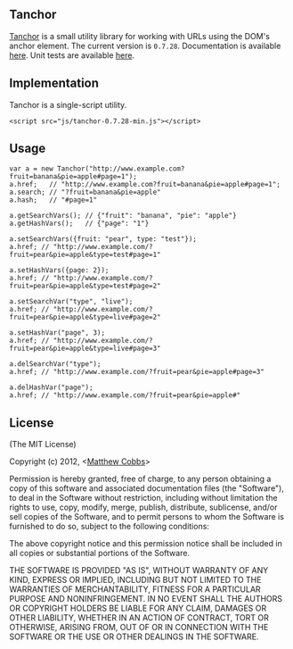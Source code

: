 ## Tanchor

[Tanchor](http://draeton.github.com/tanchor/) is a small utility library for working with URLs using the DOM's anchor element.
The current version is `0.7.28`. Documentation is available
[here](http://draeton.github.com/tanchor/tanchor/docs/tanchor.html). Unit tests are available
[here](http://draeton.github.com/tanchor/tanchor/tests/).


## Implementation

Tanchor is a single-script utility.

    <script src="js/tanchor-0.7.28-min.js"></script>


## Usage

    var a = new Tanchor("http://www.example.com?fruit=banana&pie=apple#page=1");
    a.href;   // "http://www.example.com?fruit=banana&pie=apple#page=1";
    a.search; // "?fruit=banana&pie=apple"
    a.hash;   // "#page=1"

    a.getSearchVars(); // {"fruit": "banana", "pie": "apple"}
    a.getHashVars();   // {"page": "1"}

    a.setSearchVars({fruit: "pear", type: "test"});
    a.href; // "http://www.example.com/?fruit=pear&pie=apple&type=test#page=1"

    a.setHashVars({page: 2});
    a.href; // "http://www.example.com/?fruit=pear&pie=apple&type=test#page=2"

    a.setSearchVar("type", "live");
    a.href; // "http://www.example.com/?fruit=pear&pie=apple&type=live#page=2"

    a.setHashVar("page", 3);
    a.href; // "http://www.example.com/?fruit=pear&pie=apple&type=live#page=3"

    a.delSearchVar("type");
    a.href; // "http://www.example.com/?fruit=pear&pie=apple#page=3"

    a.delHashVar("page");
    a.href; // "http://www.example.com/?fruit=pear&pie=apple#"


## License

(The MIT License)

Copyright (c) 2012, <[Matthew Cobbs](mailto:draeton@gmail.com)>

Permission is hereby granted, free of charge, to any person obtaining
a copy of this software and associated documentation files (the
"Software"), to deal in the Software without restriction, including
without limitation the rights to use, copy, modify, merge, publish,
distribute, sublicense, and/or sell copies of the Software, and to
permit persons to whom the Software is furnished to do so, subject to
the following conditions:

The above copyright notice and this permission notice shall be included
in all copies or substantial portions of the Software.

THE SOFTWARE IS PROVIDED "AS IS", WITHOUT WARRANTY OF ANY KIND, EXPRESS
OR IMPLIED, INCLUDING BUT NOT LIMITED TO THE WARRANTIES OF
MERCHANTABILITY, FITNESS FOR A PARTICULAR PURPOSE AND NONINFRINGEMENT.
IN NO EVENT SHALL THE AUTHORS OR COPYRIGHT HOLDERS BE LIABLE FOR ANY
CLAIM, DAMAGES OR OTHER LIABILITY, WHETHER IN AN ACTION OF CONTRACT,
TORT OR OTHERWISE, ARISING FROM, OUT OF OR IN CONNECTION WITH THE
SOFTWARE OR THE USE OR OTHER DEALINGS IN THE SOFTWARE.